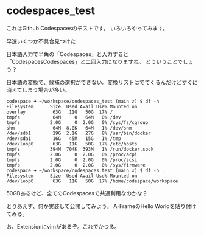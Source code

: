 # codespaces_test

これはGithub Codespacesのテストです。
いろいろやってみます。

早速いくつか不具合見つけた

日本語入力で半角の「Codespaces」と入力すると「CodespacesCodespaces」と二回入力になりますね。
どういうことでしょう？

日本語の変換で、候補の選択ができない。変換リストはでてくるんだけどすぐに消えてしまう場合が多い。



```
codespace ➜ ~/workspace/codespaces_test (main ✗) $ df -h
Filesystem      Size  Used Avail Use% Mounted on
overlay          63G   11G   50G  17% /
tmpfs            64M     0   64M   0% /dev
tmpfs           2.0G     0  2.0G   0% /sys/fs/cgroup
shm              64M  8.0K   64M   1% /dev/shm
/dev/sdb1        29G  2.1G   27G   8% /usr/bin/docker
/dev/sda1        16G   45M   15G   1% /tmp
/dev/loop0       63G   11G   50G  17% /etc/hosts
tmpfs           394M  704K  393M   1% /run/docker.sock
tmpfs           2.0G     0  2.0G   0% /proc/acpi
tmpfs           2.0G     0  2.0G   0% /proc/scsi
tmpfs           2.0G     0  2.0G   0% /sys/firmware
codespace ➜ ~/workspace/codespaces_test (main ✗) $ df -h .
Filesystem      Size  Used Avail Use% Mounted on
/dev/loop0       63G   11G   50G  17% /home/codespace/workspace
```

50GBあるけど、全てのCodespacesで共通利用なのかな？

とりあえず、何か実装して公開してみよう。
A-FrameのHello Worldを貼り付けてみる。

お、Extensionにvimがあるぞ。これでかつる。


